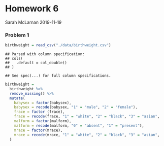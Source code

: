 Homework 6
================
Sarah McLarnan
2019-11-19

### Problem 1

``` r
birthweight = read_csv("./data/birthweight.csv")
```

    ## Parsed with column specification:
    ## cols(
    ##   .default = col_double()
    ## )

    ## See spec(...) for full column specifications.

``` r
birthweight = 
  birthweight %>%
  remove_missing() %>%
  mutate(
    babysex = factor(babysex),
    babysex = recode(babysex, "1" = "male", "2" = "female"),
    frace = factor (frace),
    frace = recode(frace, "1" = "white", "2" = "black", "3" = "asian", "4" = "puerto rican", "8" = "other", "9" = "unkown"),
    malform = factor(malform), 
    malform = recode(malform, "0" = "absent", "1" = "present"),
    mrace = factor(mrace), 
    mrace = recode(mrace, "1" = "white", "2" = "black", "3" = "asian", "4" = "puerto rican", "8" = "other")
  )
```
